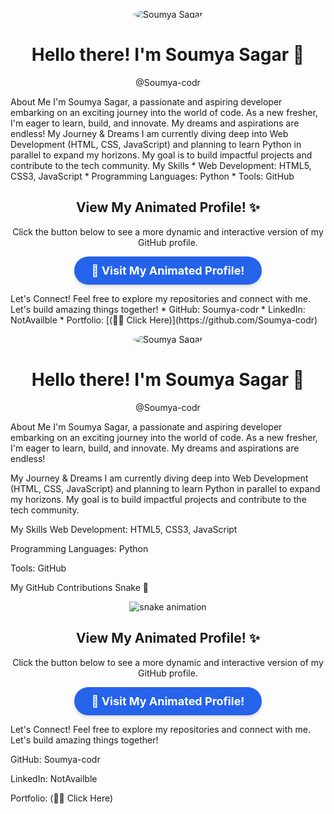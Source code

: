 <p align="center">
<img src="https://placehold.co/150x150/000000/FFFFFF?text=Soumya" alt="Soumya Sagar" style="border-radius:50%;">
</p>
<h1 align="center">Hello there! I'm Soumya Sagar 👋</h1>
<p align="center">
@Soumya-codr
</p>
About Me
I'm Soumya Sagar, a passionate and aspiring developer embarking on an exciting journey into the world of code. As a new fresher, I'm eager to learn, build, and innovate. My dreams and aspirations are endless!
My Journey & Dreams
I am currently diving deep into Web Development (HTML, CSS, JavaScript) and planning to learn Python in parallel to expand my horizons. My goal is to build impactful projects and contribute to the tech community.
My Skills
 * Web Development: HTML5, CSS3, JavaScript
 * Programming Languages: Python
 * Tools: GitHub
<h2 align="center">View My Animated Profile! ✨</h2>
<p align="center">
Click the button below to see a more dynamic and interactive version of my GitHub profile.
</p>
<p align="center">
<a href="https://soumya-codr.github.io/Soumya-codr/" target="_blank" rel="noopener noreferrer" style="display:inline-block; padding: 12px 28px; background-color: #2563eb; color: white; text-decoration: none; border-radius: 9999px; font-weight: bold; font-size: 1.125rem; transition: all 0.3s ease-in-out; box-shadow: 0 4px 6px rgba(0, 0, 0, 0.1), 0 1px 3px rgba(0, 0, 0, 0.08);">
🚀 Visit My Animated Profile!
</a>
</p>
Let's Connect!
Feel free to explore my repositories and connect with me. Let's build amazing things together!
 * GitHub: Soumya-codr
 * LinkedIn: NotAvailble
 * Portfolio: [(🌚🌚 Click Here)](https://github.com/Soumya-codr)





 <p align="center">
<img src="https://placehold.co/150x150/000000/FFFFFF?text=Soumya" alt="Soumya Sagar" style="border-radius:50%;">
</p>
<h1 align="center">Hello there! I'm Soumya Sagar 👋</h1>
<p align="center">
@Soumya-codr
</p>

About Me
I'm Soumya Sagar, a passionate and aspiring developer embarking on an exciting journey into the world of code. As a new fresher, I'm eager to learn, build, and innovate. My dreams and aspirations are endless!

My Journey & Dreams
I am currently diving deep into Web Development (HTML, CSS, JavaScript) and planning to learn Python in parallel to expand my horizons. My goal is to build impactful projects and contribute to the tech community.

My Skills
Web Development: HTML5, CSS3, JavaScript

Programming Languages: Python

Tools: GitHub

My GitHub Contributions Snake 🐍
<p align="center">
<img src="https://www.google.com/search?q=https://raw.githubusercontent.com/Soumya-codr/Soumya-codr/output/github-contribution-grid-snake-dark.svg" alt="snake animation" />
</p>

<h2 align="center">View My Animated Profile! ✨</h2>
<p align="center">
Click the button below to see a more dynamic and interactive version of my GitHub profile.
</p>
<p align="center">
<a href="https://soumya-codr.github.io/Soumya-codr/" target="_blank" rel="noopener noreferrer" style="display:inline-block; padding: 12px 28px; background-color: #2563eb; color: white; text-decoration: none; border-radius: 9999px; font-weight: bold; font-size: 1.125rem; transition: all 0.3s ease-in-out; box-shadow: 0 4px 6px rgba(0, 0, 0, 0.1), 0 1px 3px rgba(0, 0, 0, 0.08);">
🚀 Visit My Animated Profile!
</a>
</p>

Let's Connect!
Feel free to explore my repositories and connect with me. Let's build amazing things together!

GitHub: Soumya-codr

LinkedIn: NotAvailble

Portfolio: (🌚🌚 Click Here)
